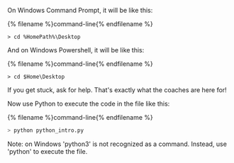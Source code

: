 On Windows Command Prompt, it will be like this:

{% filename %}command-line{% endfilename %}
```
> cd %HomePath%\Desktop
```

And on Windows Powershell, it will be like this:

{% filename %}command-line{% endfilename %}
```
> cd $Home\Desktop
```

If you get stuck, ask for help. That's exactly what the coaches are here for!

Now use Python to execute the code in the file like this:

{% filename %}command-line{% endfilename %}
```python
> python python_intro.py
```

Note: on Windows 'python3' is not recognized as a command. Instead, use 'python' to execute the file.
